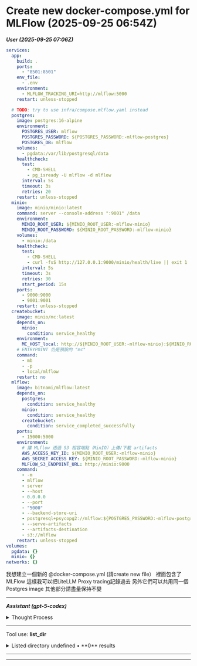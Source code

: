 <!-- Generated by SpecStory -->

<!-- cursor Session cdae7287-d750-4337-bce8-ed3ac76b9350 (2025-09-25 06:54Z) -->

# Create new docker-compose.yml for MLFlow (2025-09-25 06:54Z)

_**User (2025-09-25 07:06Z)**_

```yaml
services:
  app:
    build: .
    ports:
      - "8501:8501"
    env_file:
      - .env
    environment:
      - MLFLOW_TRACKING_URI=http://mlflow:5000
    restart: unless-stopped

  # TODO: try to use infra/compose.mlflow.yaml instead
  postgres:
    image: postgres:16-alpine
    environment:
      POSTGRES_USER: mlflow
      POSTGRES_PASSWORD: ${POSTGRES_PASSWORD:-mlflow-postgres}
      POSTGRES_DB: mlflow
    volumes:
      - pgdata:/var/lib/postgresql/data
    healthcheck:
      test:
        - CMD-SHELL
        - pg_isready -U mlflow -d mlflow
      interval: 5s
      timeout: 3s
      retries: 20
    restart: unless-stopped
  minio:
    image: minio/minio:latest
    command: server --console-address ":9001" /data
    environment:
      MINIO_ROOT_USER: ${MINIO_ROOT_USER:-mlflow-minio}
      MINIO_ROOT_PASSWORD: ${MINIO_ROOT_PASSWORD:-mlflow-minio}
    volumes:
      - minio:/data
    healthcheck:
      test:
        - CMD-SHELL
        - curl -fsS http://127.0.0.1:9000/minio/health/live || exit 1
      interval: 5s
      timeout: 3s
      retries: 30
      start_period: 15s
    ports:
      - 9000:9000
      - 9001:9001
    restart: unless-stopped
  createbucket:
    image: minio/mc:latest
    depends_on:
      minio:
        condition: service_healthy
    environment:
      MC_HOST_local: http://${MINIO_ROOT_USER:-mlflow-minio}:${MINIO_ROOT_PASSWORD:-mlflow-minio}@minio:9000
    # ENTRYPOINT 仍是預設的 "mc"
    command:
      - mb
      - -p
      - local/mlflow
    restart: no
  mlflow:
    image: bitnami/mlflow:latest
    depends_on:
      postgres:
        condition: service_healthy
      minio:
        condition: service_healthy
      createbucket:
        condition: service_completed_successfully
    ports:
      - 15000:5000
    environment:
      # 讓 MLflow 透過 S3 相容端點（MinIO）上傳/下載 artifacts
      AWS_ACCESS_KEY_ID: ${MINIO_ROOT_USER:-mlflow-minio}
      AWS_SECRET_ACCESS_KEY: ${MINIO_ROOT_PASSWORD:-mlflow-minio}
      MLFLOW_S3_ENDPOINT_URL: http://minio:9000
    command:
      - -m
      - mlflow
      - server
      - --host
      - 0.0.0.0
      - --port
      - "5000"
      - --backend-store-uri
      - postgresql+psycopg2://mlflow:${POSTGRES_PASSWORD:-mlflow-postgres}@postgres:5432/mlflow
      - --serve-artifacts
      - --artifacts-destination
      - s3://mlflow
    restart: unless-stopped
volumes:
  pgdata: {}
  minio: {}
networks: {}
```

我想建立一個新的 @docker-compose.yml (請create new file）
裡面包含了MLFlow 這樣我可以把LiteLLM Proxy tracing記錄過去
另外它們可以共用同一個Postgres image
其他部分請盡量保持不變

---

_**Assistant (gpt-5-codex)**_

<think><details><summary>Thought Process</summary>**Designing combined docker-compose setup**

I'm figuring out how to create a new docker-compose file named `@docker-compose.yml` that merges the existing services (raycast-ai-proxy, litellm, db) with MLflow components, all sharing the same Postgres instance. I need to balance keeping the current Postgres service mostly unchanged while enabling MLflow to use a separate database and user, likely by adding an initialization script volume or adjusting environment variables carefully. Let's verify existing repo structure next to see if an init script path exists.</details></think>

---

Tool use: **list_dir**

<details>
            <summary>Listed directory undefined • **0** results</summary>
        
No results found
</details>

---



---

